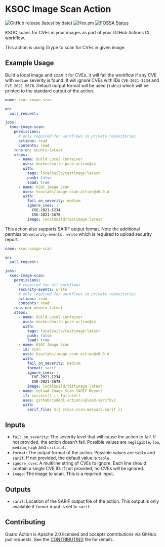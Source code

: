 # KSOC Image Scan Action

![GitHub release (latest by date)](https://img.shields.io/github/v/release/ksoclabs/image-scan-action)
![Hex.pm](https://img.shields.io/hexpm/l/apa)
[![FOSSA Status](https://app.fossa.com/api/projects/git%2Bgithub.com%2Fksoclabs%2Fimage-scan-action.svg?type=shield)](https://app.fossa.com/projects/git%2Bgithub.com%2Fksoclabs%2Fimage-scan-action?ref=badge_shield)

KSOC scans for CVEs in your images as part of your GitHub Actions CI workflow.

This action is using Grype to scan for CVEs in given image.

## Example Usage

Build a local image and scan it for CVEs. It will fail the workflow if any CVE with `medium` severity is found. It will ignore CVEs with IDs `CVE-2021-1234` and `CVE-2021-5678`. Default output format will be used (`table`) which will be printed to the standard output of the action.

```yaml
name: ksoc-image-scan

on:
  pull_request:

jobs:
  ksoc-image-scan:
    permissions:
      # only required for workflows in private repositories
      actions: read
      contents: read
    runs-on: ubuntu-latest
    steps:
      - name: Build Local Container
        uses: docker/build-push-action@v4
        with:
          tags: localbuild/testimage:latest
          push: false
          load: true
      - name: KSOC Image Scan
        uses: ksoclabs/image-scan-action@v0.0.4
        with:
          fail_on_severity: medium
          ignore_cves: |
            CVE-2021-1234
            CVE-2021-5678
          image: localbuild/testimage:latest
```

This action also supports SARIF output format. Note the additional permission `security-events: write` which is required to upload security report.

```yaml
name: ksoc-image-scan

on:
  pull_request:

jobs:
  ksoc-image-scan:
    permissions:
      # required for all workflows
      security-events: write
      # only required for workflows in private repositories
      actions: read
      contents: read
    runs-on: ubuntu-latest
    steps:
      - name: Build Local Container
        uses: docker/build-push-action@v4
        with:
          tags: localbuild/testimage:latest
          push: false
          load: true
      - name: KSOC Image Scan
        id: scan
        uses: ksoclabs/image-scan-action@v0.0.4
        with:
          fail_on_severity: medium
          format: sarif
          ignore_cves: |
            CVE-2021-1234
            CVE-2021-5678
          image: localbuild/testimage:latest
      - name: Upload Image Scan SARIF Report
        if: success() || failure()
        uses: github/codeql-action/upload-sarif@v2
        with:
          sarif_file: ${{ steps.scan.outputs.sarif }}
```

## Inputs

- `fail_on_severity`: The severity level that will cause the action to fail. If not provided, the action doesn't fail. Possible values are `negligible`, `low`, `medium`, `high` and `critical`.
- `format`: The output format of the action. Possible values are `table` and `sarif`. If not provided, the default value is `table`.
- `ignore_cves`: A multiline string of CVEs to ignore. Each line should contain a single CVE ID. If not provided, no CVEs will be ignored.
- `image`: The image to scan. This is a required input.

## Outputs

- `sarif`: Location of the SARIF output file of the action. This output is only available if `format` input is set to `sarif`.

## Contributing

Guard Action is Apache 2.0 licensed and accepts contributions via GitHub pull requests. See the [CONTRIBUTING](CONTRIBUTING.md) file for details.